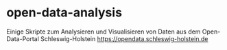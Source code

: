 # open-data-analysis

Einige Skripte zum Analysieren und Visualisieren von Daten aus dem 
Open-Data-Portal Schleswig-Holstein https://opendata.schleswig-holstein.de
